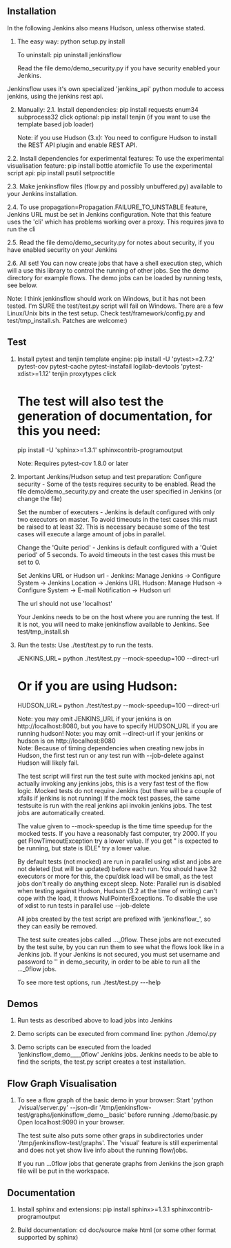 Installation
------------

In the following Jenkins also means Hudson, unless otherwise stated.

1. The easy way:
   python setup.py install

   To uninstall:
   pip uninstall jenkinsflow

   Read the file demo/demo_security.py if you have security enabled your Jenkins.

Jenkinsflow uses it's own specialized 'jenkins_api' python module to access jenkins, using the jenkins rest api.

2. Manually:
2.1. Install dependencies:
   pip install requests enum34 subprocess32 click
   optional: pip install tenjin (if you want to use the template based job loader)

   Note: if you use Hudson (3.x): You need to configure Hudson to install the REST API plugin and enable REST API.

2.2. Install dependencies for experimental features:
   To use the experimental visualisation feature:
     pip install bottle atomicfile
   To use the experimental script api:
     pip install psutil setproctitle

2.3. Make jenkinsflow files (flow.py and possibly unbuffered.py) available to your Jenkins installation.

2.4. To use propagation=Propagation.FAILURE_TO_UNSTABLE feature, Jenkins URL must be set in Jenkins configuration.
   Note that this feature uses the 'cli' which has problems working over a proxy.
   This requires java to run the cli

2.5. Read the file demo/demo_security.py for notes about security, if you have enabled security on your Jenkins

2.6. All set! You can now create jobs that have a shell execution step, which will a use this library to control the running of other jobs.
   See the demo directory for example flows. The demo jobs can be loaded by running tests, see below.


Note: I think jenkinsflow should work on Windows, but it has not been tested.
   I'm SURE the test/test.py script will fail on Windows. There are a few Linux/Unix bits in the test setup. Check test/framework/config.py and
   test/tmp_install.sh. Patches are welcome:)


Test
----

1. Install pytest and tenjin template engine:
   pip install -U 'pytest>=2.7.2' pytest-cov pytest-cache pytest-instafail logilab-devtools 'pytest-xdist>=1.12' tenjin proxytypes click
   # The test will also test the generation of documentation, for this you need:
   pip install -U 'sphinx>=1.3.1' sphinxcontrib-programoutput
   
   Note: Requires pytest-cov 1.8.0 or later

2. Important Jenkins/Hudson setup and test preparation:
   Configure security -
      Some of the tests requires security to be enabled.
      Read the file demo/demo_security.py and create the user specified in Jenkins (or change the file)

   Set the number of executers -
      Jenkins is default configured with only two executors on master. To avoid timeouts in the test cases this must be raised to at least 32.
      This is necessary because some of the test cases will execute a large amount of jobs in parallel.

   Change the 'Quite period' -
      Jenkins is default configured with a 'Quiet period' of 5 seconds. To avoid timeouts in the test cases this must be set to 0.

   Set Jenkins URL or Hudson url -
     Jenkins: Manage Jenkins -> Configure System -> Jenkins Location -> Jenkins URL
     Hudson: Manage Hudson -> Configure System -> E-mail Notification -> Hudson url

     The url should not use 'localhost'

   Your Jenkins needs to be on the host where you are running the test. If it is not, you will need to make jenkinsflow available to Jenkins. See
   test/tmp_install.sh

3. Run the tests:
   Use ./test/test.py to run the tests.

   JENKINS_URL=<your Jenkins> python ./test/test.py --mock-speedup=100 --direct-url <non proxied url different from JENKINS_URL>
   # Or if you are using Hudson:
   HUDSON_URL=<your Hudson> python ./test/test.py --mock-speedup=100  --direct-url <non proxied url different from HUDSON_URL>

   Note: you may omit JENKINS_URL if your jenkins is on http://localhost:8080, but you have to specify HUDSON_URL if you are running hudson!
   Note: you may omit --direct-url if your jenkins or hudson is on http://localhost:8080      
   Note: Because of timing dependencies when creating new jobs in Hudson, the first test run or any test run with --job-delete against Hudson will likely fail.

   The test script will first run the test suite with mocked jenkins api, not actually invoking any jenkins jobs, this is a very fast test of the flow logic.
   Mocked tests do not require Jenkins (but there will be a couple of xfails if jenkins is not running)
   If the mock test passes, the same testsuite is run with the real jenkins api invokin jenkins jobs. The test jobs are automatically created.

   The value given to --mock-speedup is the time time speedup for the mocked tests. If you have a reasonably fast computer, try 2000.
   If you get FlowTimeoutException try a lower value.
   If you get "<job> is expected to be running, but state is IDLE" try a lower value.

   By default tests (not mocked) are run in parallel using xdist and jobs are not deleted (but will be updated) before each run.
   You should have 32 executors or more for this, the cpu/disk load will be small, as the test jobs don't really do anything except sleep.
   Note: Parallel run is disabled when testing against Hudson, Hudson (3.2 at the time of writing) can't cope with the load, it throws NullPointerExceptions.
   To disable the use of xdist to run tests in parallel use --job-delete

   All jobs created by the test script are prefixed with 'jenkinsflow_', so they can easily be removed.

   The test suite creates jobs called ..._0flow. These jobs are not executed by the test suite, by you can run them to see what the flows look like in a Jenkins job.
   If your Jenkins is not secured, you must set username and password to '' in demo_security,  in order to be able to run all the ..._0flow jobs.

   To see more test options, run ./test/test.py ---help


Demos
----

1. Run tests as described above to load jobs into Jenkins

2. Demo scripts can be executed from command line:
   python ./demo/<demo>.py

3. Demo scripts can be executed from the loaded 'jenkinsflow_demo__<demo-name>__0flow' Jenkins jobs.
   Jenkins needs to be able to find the scripts, the test.py script creates a test installation.


Flow Graph Visualisation
-----------------------

1. To see a flow graph of the basic demo in your browser:
   Start 'python ./visual/server.py' --json-dir '/tmp/jenkinsflow-test/graphs/jenkinsflow_demo__basic' before running ./demo/basic.py
   Open localhost:9090 in your browser.

   The test suite also puts some other graps in subdirectories under '/tmp/jenkinsflow-test/graphs'.
   The 'visual' feature is still experimental and does not yet show live info about the running flow/jobs.

   If you run ...0flow jobs that generate graphs from Jenkins the json graph file will be put in the workspace.


Documentation
----

1. Install sphinx and extensions:
   pip install sphinx>=1.3.1 sphinxcontrib-programoutput

2. Build documentation:
   cd doc/source
   make html (or some other format supported by sphinx)
